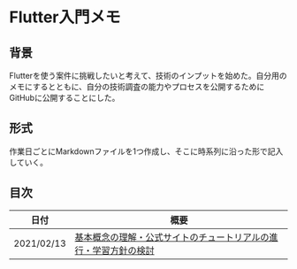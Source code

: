 # Flutter入門メモ

## 背景

Flutterを使う案件に挑戦したいと考えて、技術のインプットを始めた。自分用のメモにするとともに、自分の技術調査の能力やプロセスを公開するためにGitHubに公開することにした。

## 形式

作業日ごとにMarkdownファイルを1つ作成し、そこに時系列に沿った形で記入していく。

## 目次

|日付|概要|
|----|-----|
|2021/02/13|[基本概念の理解・公式サイトのチュートリアルの進行・学習方針の検討](./2021-02-13/index.md)|
